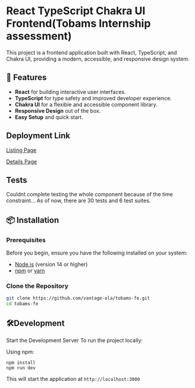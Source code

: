 # React TypeScript Chakra UI Frontend(Tobams Internship assessment)

This project is a frontend application built with React, TypeScript, and Chakra UI, providing a modern, accessible, and responsive design system.

## 🚀 Features

- **React** for building interactive user interfaces.
- **TypeScript** for type safety and improved developer experience.
- **Chakra UI** for a flexible and accessible component library.
- **Responsive Design** out of the box.
- **Easy Setup** and quick start.

## Deployment Link

[Listing Page](https://tobams-ola-submission.vercel.app)

[Details Page](https://tobams-ola-submission.vercel.app/details)

## Tests

Couldnt complete testing the whole component because of the time constraint... As of now, there are 30 tests and 6 test suites.

## 📦 Installation

### Prerequisites

Before you begin, ensure you have the following installed on your system:

- [Node.js](https://nodejs.org/) (version 14 or higher)
- [npm](https://www.npmjs.com/) or [yarn](https://yarnpkg.com/)

### Clone the Repository

```bash
git clone https://github.com/vantage-ola/tobams-fe.git
cd tobams-fe
```

## 🛠️Development

Start the Development Server
To run the project locally:

Using npm:

```
npm install
npm run dev
```

This will start the application at `http://localhost:3000`
